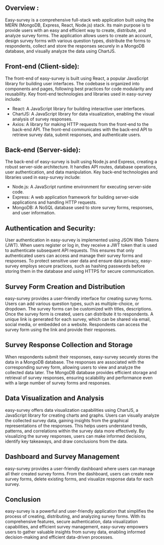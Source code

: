 ## Overview :
Easy-survey is a comprehensive full-stack web application built using the MERN (MongoDB, Express, React, Node.js) stack. Its main purpose is to provide users with an easy and efficient way to create, distribute, and analyze survey forms. The application allows users to create an account, design survey forms with various question types, distribute the forms to respondents, collect and store the responses securely in a MongoDB database, and visually analyze the data using ChartJS.

## Front-end (Client-side):
The front-end of easy-survey is built using React, a popular JavaScript library for building user interfaces. The codebase is organized into components and pages, following best practices for code modularity and reusability. Key front-end technologies and libraries used in easy-survey include:
- React: A JavaScript library for building interactive user interfaces.
- ChartJS: A JavaScript library for data visualization, enabling the visual analysis of survey responses.
- Axios: A library for making HTTP requests from the front-end to the back-end API. The front-end communicates with the back-end API to retrieve survey data, submit responses, and authenticate users.

## Back-end (Server-side):
The back-end of easy-survey is built using Node.js and Express, creating a robust server-side architecture. It handles API routes, database operations, user authentication, and data manipulation. Key back-end technologies and libraries used in easy-survey include:
- Node.js: A JavaScript runtime environment for executing server-side code.
- Express: A web application framework for building server-side applications and handling HTTP requests.
- MongoDB: A NoSQL database used to store survey forms, responses, and user information.

## Authentication and Security:
User authentication in easy-survey is implemented using JSON Web Tokens (JWT). When users register or log in, they receive a JWT token that is used to authenticate subsequent API requests. This ensures that only authenticated users can access and manage their survey forms and responses. To protect sensitive user data and ensure data privacy, easy-survey employs secure practices, such as hashing passwords before storing them in the database and using HTTPS for secure communication.

## Survey Form Creation and Distribution
easy-survey provides a user-friendly interface for creating survey forms. Users can add various question types, such as multiple-choice, or dropdown. The survey forms can be customized with titles, descriptions. Once the survey form is created, users can distribute it to respondents. A unique link is generated for each survey, which can be shared via email, social media, or embedded on a website. Respondents can access the survey form using the link and provide their responses.

## Survey Response Collection and Storage
When respondents submit their responses, easy-survey securely stores the data in a MongoDB database. The responses are associated with the corresponding survey form, allowing users to view and analyze the collected data later. The MongoDB database provides efficient storage and retrieval of survey responses, ensuring scalability and performance even with a large number of survey forms and responses.

## Data Visualization and Analysis
easy-survey offers data visualization capabilities using ChartJS, a JavaScript library for creating charts and graphs. Users can visually analyze the collected survey data, gaining insights from the graphical representations of the responses. This helps users understand trends, patterns, and correlations within the survey data more effectively. By visualizing the survey responses, users can make informed decisions, identify key takeaways, and draw conclusions from the data.

## Dashboard and Survey Management
easy-survey provides a user-friendly dashboard where users can manage all their created survey forms. From the dashboard, users can create new survey forms, delete existing forms, and visualize response data for each survey.

## Conclusion
easy-survey is a powerful and user-friendly application that simplifies the process of creating, distributing, and analyzing survey forms. With its comprehensive features, secure authentication, data visualization capabilities, and efficient survey management, easy-survey empowers users to gather valuable insights from survey data, enabling informed decision-making and efficient data-driven processes.
